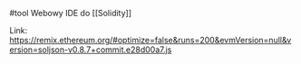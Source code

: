 #tool
Webowy IDE do [[Solidity]]

Link: https://remix.ethereum.org/#optimize=false&runs=200&evmVersion=null&version=soljson-v0.8.7+commit.e28d00a7.js